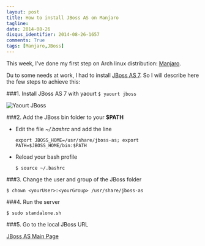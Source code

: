 ```yaml
---
layout: post
title: How to install JBoss AS on Manjaro
tagline: 
date: 2014-08-26
disqus_identifier: 2014-08-26-1657
comments: True
tags: [Manjaro,JBoss]
---
```


This week, I've done my first step on Arch linux distribution: [Manjaro](http://manjaro.org/).

Du to some needs at work, I had to install [JBoss AS 7](http://jbossas.jboss.org/). 
So I will describe here the few steps to achieve this:
 
###1. Install JBoss AS 7 with yaourt
  ```$ yaourt jboss``` 
    
  ![Yaourt JBoss](/public/images/terminal-yaourt.png)
 
###2. Add the JBoss bin folder to your **$PATH**

  - Edit the file *~/.bashrc* and add the line
   
    ```export JBOSS_HOME=/usr/share/jboss-as; export PATH=$JBOSS_HOME/bin:$PATH```

  - Reload your bash profile
    
    ```$ source ~/.bashrc```
    
###3. Change the user and group of the JBoss folder
 
  ```$ chown <yourUser>:<yourGroup> /usr/share/jboss-as```
 
###4. Run the server
 
  ```$ sudo standalone.sh```
    
###5. Go to the local JBoss URL
 
  [JBoss AS Main Page](http://localhost:8080/)
  
  
    